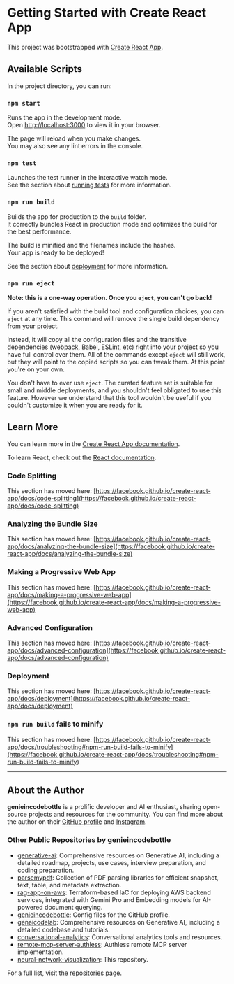 # Getting Started with Create React App

This project was bootstrapped with [Create React App](https://github.com/facebook/create-react-app).

## Available Scripts

In the project directory, you can run:

### `npm start`

Runs the app in the development mode.\
Open [http://localhost:3000](http://localhost:3000) to view it in your browser.

The page will reload when you make changes.\
You may also see any lint errors in the console.

### `npm test`

Launches the test runner in the interactive watch mode.\
See the section about [running tests](https://facebook.github.io/create-react-app/docs/running-tests) for more information.

### `npm run build`

Builds the app for production to the `build` folder.\
It correctly bundles React in production mode and optimizes the build for the best performance.

The build is minified and the filenames include the hashes.\
Your app is ready to be deployed!

See the section about [deployment](https://facebook.github.io/create-react-app/docs/deployment) for more information.

### `npm run eject`

**Note: this is a one-way operation. Once you `eject`, you can't go back!**

If you aren't satisfied with the build tool and configuration choices, you can `eject` at any time. This command will remove the single build dependency from your project.

Instead, it will copy all the configuration files and the transitive dependencies (webpack, Babel, ESLint, etc) right into your project so you have full control over them. All of the commands except `eject` will still work, but they will point to the copied scripts so you can tweak them. At this point you're on your own.

You don't have to ever use `eject`. The curated feature set is suitable for small and middle deployments, and you shouldn't feel obligated to use this feature. However we understand that this tool wouldn't be useful if you couldn't customize it when you are ready for it.

## Learn More

You can learn more in the [Create React App documentation](https://facebook.github.io/create-react-app/docs/getting-started).

To learn React, check out the [React documentation](https://reactjs.org/).

### Code Splitting

This section has moved here: [https://facebook.github.io/create-react-app/docs/code-splitting](https://facebook.github.io/create-react-app/docs/code-splitting)

### Analyzing the Bundle Size

This section has moved here: [https://facebook.github.io/create-react-app/docs/analyzing-the-bundle-size](https://facebook.github.io/create-react-app/docs/analyzing-the-bundle-size)

### Making a Progressive Web App

This section has moved here: [https://facebook.github.io/create-react-app/docs/making-a-progressive-web-app](https://facebook.github.io/create-react-app/docs/making-a-progressive-web-app)

### Advanced Configuration

This section has moved here: [https://facebook.github.io/create-react-app/docs/advanced-configuration](https://facebook.github.io/create-react-app/docs/advanced-configuration)

### Deployment

This section has moved here: [https://facebook.github.io/create-react-app/docs/deployment](https://facebook.github.io/create-react-app/docs/deployment)

### `npm run build` fails to minify

This section has moved here: [https://facebook.github.io/create-react-app/docs/troubleshooting#npm-run-build-fails-to-minify](https://facebook.github.io/create-react-app/docs/troubleshooting#npm-run-build-fails-to-minify)

---

## About the Author

**genieincodebottle** is a prolific developer and AI enthusiast, sharing open-source projects and resources for the community. You can find more about the author on their [GitHub profile](https://github.com/genieincodebottle) and [Instagram](https://www.instagram.com/genieincodebottle/).

### Other Public Repositories by genieincodebottle

- [generative-ai](https://github.com/genieincodebottle/generative-ai): Comprehensive resources on Generative AI, including a detailed roadmap, projects, use cases, interview preparation, and coding preparation.
- [parsemypdf](https://github.com/genieincodebottle/parsemypdf): Collection of PDF parsing libraries for efficient snapshot, text, table, and metadata extraction.
- [rag-app-on-aws](https://github.com/genieincodebottle/rag-app-on-aws): Terraform-based IaC for deploying AWS backend services, integrated with Gemini Pro and Embedding models for AI-powered document querying.
- [genieincodebottle](https://github.com/genieincodebottle/genieincodebottle): Config files for the GitHub profile.
- [genaicodelab](https://github.com/genieincodebottle/genaicodelab): Comprehensive resources on Generative AI, including a detailed codebase and tutorials.
- [conversational-analytics](https://github.com/genieincodebottle/conversational-analytics): Conversational analytics tools and resources.
- [remote-mcp-server-authless](https://github.com/genieincodebottle/remote-mcp-server-authless): Authless remote MCP server implementation.
- [neural-network-visualization](https://github.com/genieincodebottle/neural-network-visualization): This repository.

For a full list, visit the [repositories page](https://github.com/genieincodebottle?tab=repositories).
